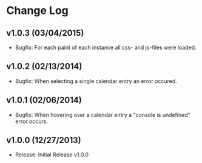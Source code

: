 Change Log
==========

v1.0.3 (03/04/2015)
-------------------  
* Bugfix: For each paint of each instance all css- and js-files were loaded.

v1.0.2 (02/13/2014)
-------------------  
* Bugfix: When selecting a single calendar entry an error occured.


v1.0.1 (02/06/2014)
-------------------  
* Bugfix: When hovering over a calendar entry a "console is undefined" error occurs.

v1.0.0 (12/27/2013)
-------------------  
* Release:	Initial Release v1.0.0